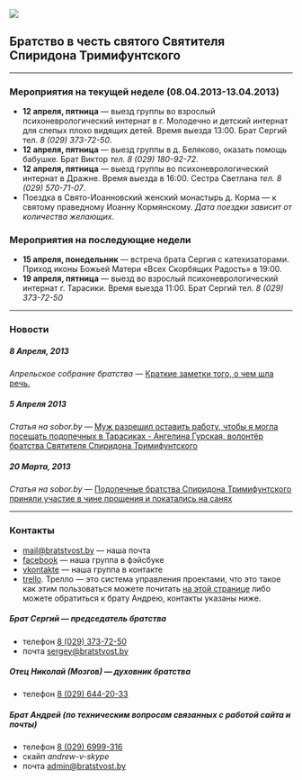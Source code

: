![](https://dl.dropbox.com/u/159112/BratstvoST/images/logo.gif)

## Братство в честь святого Святителя Спиридона Тримифунтского

---

### Мероприятия на текущей неделе (08.04.2013-13.04.2013)

* **12 апреля, пятница** — выезд группы во взрослый психоневрологический интернат в г. Молодечно и детский интернат для слепых плохо видящих детей. Время выезда 13:00. Брат Сергий тел. *8 (029) 373-72-50*.
* **12 апреля, пятница** — выезд группы в д. Беляково, оказать помощь бабушке. Брат Виктор *тел. 8 (029) 180-92-72*.
* **12 апреля, пятница** — выезд группы во психоневрологический интернат в Дражне. Время выезда в 16:00. Сестра Светлана *тел. 8 (029) 570-71-07*.
* Поездка в Свято-Иоанновский женский монастырь д. Корма — к святому праведному Иоанну Кормянскому. *Дата поездки зависит от количества желающих*.

### Мероприятия на последующие недели
* **15 апреля, понедельник** — встреча брата Сергия с катехизаторами. Приход иконы Божьей Матери «Всех Скорбящих Радость» в 19:00.
* **19 апреля, пятница** — выезд во взрослый психоневрологический интернат г. Тарасики. Время выезда 11:00. Брат Сергий тел. *8 (029) 373-72-50*

---

### Новости

##### *8 Апреля, 2013*
*Апрельское собрание братства* — [Краткие заметки того, о чем шла речь.](notes080413.html)

##### *5 Апреля 2013*
*Статья на sobor.by* — [Муж разрешил оставить работу, чтобы я могла посещать подопечных в Тарасиках - Ангелина Гурская, волонтёр братства Святителя Спиридона Тримифунтского]()

##### *20 Марта, 2013*
*Статья на sobor.by* — [Подопечные братства Спиридона Тримифунтского приняли участие в чине прощения и покатались на санях](http://www.sobor.by/page/Podopechnie_bratstva_Spiridona_Trimifuntskogo_prinyali_uchastie_v_chine_proshcheniya_i_pokatalis_na_sanyah)

---

### Контакты

* [mail@bratstvost.by](mailto:mail@bratstvost.by) — наша почта
* [facebook](https://www.facebook.com/groups/bratstvost/) — наша группа в фэйсбуке
* [vkontakte](http://vk.com/bratstvost) — наша группа в контакте
* [trello](https://trello.com/bratstvost). Трелло — это система управления проектами, что это такое как этим пользоваться можете почитать [на этой странице](trello.html) либо можете обратиться к брату Андрею, контакты указаны ниже.

##### Брат Сергий — председатель братства

* телефон [8 (029) 373-72-50](phone:00375293737250)
* почта [sergey@bratstvost.by](mailto:admin@bratstvost.by)

##### Отец Николай (Мозгов) — духовник братства

* телефон [8 (029) 644-20-33](phone:00375296442033)

##### Брат Андрей (по техническим вопросам связанных с работой сайта и почты)

* телефон [8 (029) 6999-316](phone:00375296999316)
* скайп *andrew-v-skype*
* почта [admin@bratstvost.by](mailto:admin@bratstvost.by)

<!-- Yandex.Metrika counter -->
<script type="text/javascript">
(function (d, w, c) {
    (w[c] = w[c] || []).push(function() {
        try {
            w.yaCounter20900932 = new Ya.Metrika({id:20900932,
                    clickmap:true,
                    accurateTrackBounce:true});
        } catch(e) { }
    });

    var n = d.getElementsByTagName("script")[0],
        s = d.createElement("script"),
        f = function () { n.parentNode.insertBefore(s, n); };
    s.type = "text/javascript";
    s.async = true;
    s.src = (d.location.protocol == "https:" ? "https:" : "http:") + "//mc.yandex.ru/metrika/watch.js";

    if (w.opera == "[object Opera]") {
        d.addEventListener("DOMContentLoaded", f, false);
    } else { f(); }
})(document, window, "yandex_metrika_callbacks");
</script>
<noscript><div><img src="//mc.yandex.ru/watch/20900932" style="position:absolute; left:-9999px;" alt="" /></div></noscript>
<!-- /Yandex.Metrika counter -->